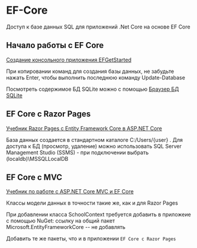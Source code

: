 # EF-Core
Доступ к базе данных SQL для приложений .Net Core на основе EF Core

## Начало работы с EF Core
[Создание консольного приложения EFGetStarted](https://docs.microsoft.com/ru-ru/ef/core/get-started/?tabs=visual-studio)

При копировании команд для создания базы данных, не забудьте нажать Enter, чтобы выполнить последнюю команду Update-Database

Посмотреть содержимое БД SQLite можно с помощью [Браузер БД SQLite](https://sqlitebrowser.org/)

## EF Core с Razor Pages
[Учебник Razor Pages с Entity Framework Core в ASP.NET Core](https://docs.microsoft.com/ru-ru/aspnet/core/data/ef-rp/intro?view=aspnetcore-3.1&tabs=visual-studio)

База данных создается в стандартном каталоге C:/Users/{user} . Для доступа к БД (просмотр, удаление) можно использовать SQL Server Management Studio (SSMS) - при подключении выбрать (localdb)\MSSQLLocalDB

## EF Core с MVC
[Учебник по работе с ASP.NET Core MVC и EF Core](https://docs.microsoft.com/ru-ru/aspnet/core/data/ef-mvc/?view=aspnetcore-3.1)

Классы модели данных в точности такие же, как и для Razor Pages

При добавлении класса SchoolContext требуется добавить в приложеие с помощью NuGet:
ссылку на общий пакет Microsoft.EntityFrameworkCore -- не добавлять

Добавить те же пакеты, что и в приложении `EF Core с Razor Pages`

